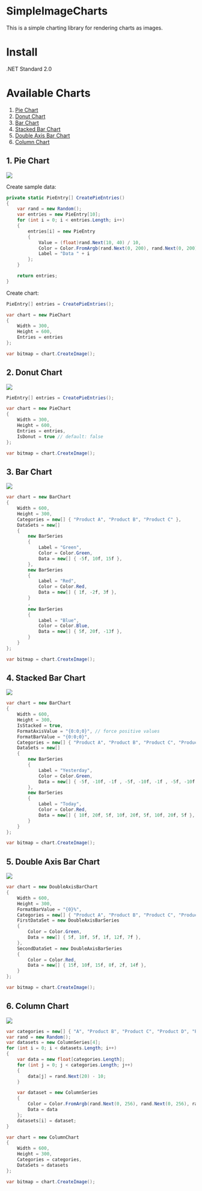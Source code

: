 # SimpleImageCharts
This is a simple charting library for rendering charts as images. 

# Install 

.NET Standard 2.0

# Available Charts
1. [Pie Chart](#1-pie-chart)
2. [Donut Chart](#2-donut-chart)
3. [Bar Chart](#3-bar-chart)
4. [Stacked Bar Chart](#4-stacked-bar-chart)
5. [Double Axis Bar Chart](#5-double-axis-bar-chart)
6. [Column Chart](#6-column-chart)

## 1. Pie Chart
<img src="https://raw.githubusercontent.com/phamtung1/SimpleImageCharts/master/screenshots/pie.jpg" />

Create sample data:
```csharp
private static PieEntry[] CreatePieEntries()
{
    var rand = new Random();
    var entries = new PieEntry[10];
    for (int i = 0; i < entries.Length; i++)
    {
        entries[i] = new PieEntry
        {
            Value = (float)rand.Next(10, 40) / 10,
            Color = Color.FromArgb(rand.Next(0, 200), rand.Next(0, 200), rand.Next(0, 200)),
            Label = "Data " + i
        };
    }

    return entries;
}
```
Create chart:
```csharp
PieEntry[] entries = CreatePieEntries();

var chart = new PieChart
{
    Width = 300,
    Height = 600,
    Entries = entries
};

var bitmap = chart.CreateImage();
```

## 2. Donut Chart
<img src="https://raw.githubusercontent.com/phamtung1/SimpleImageCharts/master/screenshots/donut.jpg" />

```csharp
PieEntry[] entries = CreatePieEntries();

var chart = new PieChart
{
    Width = 300,
    Height = 600,
    Entries = entries,
    IsDonut = true // default: false
};

var bitmap = chart.CreateImage();
```

## 3. Bar Chart
<img src="https://raw.githubusercontent.com/phamtung1/SimpleImageCharts/master/screenshots/BarChart.jpg" />

```csharp
var chart = new BarChart
{
    Width = 600,
    Height = 300,
    Categories = new[] { "Product A", "Product B", "Product C" },
    DataSets = new[]
    {
        new BarSeries
        {
            Label = "Green",
            Color = Color.Green,
            Data = new[] { -5f, 10f, 15f },
        },
        new BarSeries
        {
            Label = "Red",
            Color = Color.Red,
            Data = new[] { 1f, -2f, 3f },
        }
        ,
        new BarSeries
        {
            Label = "Blue",
            Color = Color.Blue,
            Data = new[] { 5f, 20f, -13f },
        }
    }
};

var bitmap = chart.CreateImage();
```
## 4. Stacked Bar Chart
<img src="https://raw.githubusercontent.com/phamtung1/SimpleImageCharts/master/screenshots/StackedBarChart.jpg" />

```csharp
var chart = new BarChart
{
    Width = 600,
    Height = 300,
    IsStacked = true,
    FormatAxisValue = "{0:0;0}", // force positive values
    FormatBarValue = "{0:0;0}",
    Categories = new[] { "Product A", "Product B", "Product C", "Product A", "Product B", "Product C", "Product A", "Product B", "Product C" },
    DataSets = new[]
    {
        new BarSeries
        {
            Label = "Yesterday",
            Color = Color.Green,
            Data = new[] { -5f, -10f, -1f , -5f, -10f, -1f , -5f, -10f, -1f },
        },
        new BarSeries
        {
            Label = "Today",
            Color = Color.Red,
            Data = new[] { 10f, 20f, 5f, 10f, 20f, 5f, 10f, 20f, 5f },
        }
    }
};

var bitmap = chart.CreateImage();
```

## 5. Double Axis Bar Chart
<img src="https://raw.githubusercontent.com/phamtung1/SimpleImageCharts/master/screenshots/DoubleAxisBarChart.jpg" />

```csharp
var chart = new DoubleAxisBarChart
{
    Width = 600,
    Height = 300,
    FormatBarValue = "{0}%",
    Categories = new[] { "Product A", "Product B", "Product C", "Product D", "Product E", "Product F" },
    FirstDataSet = new DoubleAxisBarSeries 
    { 
        Color = Color.Green,
        Data = new[] { 5f, 10f, 5f, 1f, 12f, 7f },
    },
    SecondDataSet = new DoubleAxisBarSeries
    {
        Color = Color.Red,
        Data = new[] { 15f, 10f, 15f, 8f, 2f, 14f },
    }
};

var bitmap = chart.CreateImage();
```

## 6. Column Chart
<img src="https://raw.githubusercontent.com/phamtung1/SimpleImageCharts/master/screenshots/ColumnChart.jpg" />

```csharp
var categories = new[] { "A", "Product B", "Product C", "Product D", "Product E" };
var rand = new Random();
var datasets = new ColumnSeries[4];
for (int i = 0; i < datasets.Length; i++)
{
    var data = new float[categories.Length];
    for (int j = 0; j < categories.Length; j++)
    {
        data[j] = rand.Next(20) - 10;
    }

    var dataset = new ColumnSeries
    {
        Color = Color.FromArgb(rand.Next(0, 256), rand.Next(0, 256), rand.Next(0, 256)),
        Data = data
    };
    datasets[i] = dataset;
}

var chart = new ColumnChart
{
    Width = 600,
    Height = 300,
    Categories = categories,
    DataSets = datasets
};

var bitmap = chart.CreateImage();
```

